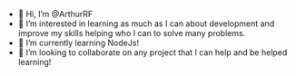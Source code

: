 - 👋 Hi, I’m @ArthurRF
- 👀 I’m interested in learning as much as I can about development and improve my skills helping who I can to solve many problems.
- 🌱 I’m currently learning NodeJs!
- 💞️ I’m looking to collaborate on any project that I can help and be helped learning!

<!---
ArthurRF/ArthurRF is a ✨ special ✨ repository because its `README.md` (this file) appears on your GitHub profile.
You can click the Preview link to take a look at your changes.
--->
